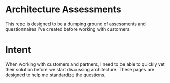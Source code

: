 # Architecture Assessments

This repo is designed to be a dumping ground of assessments and questionnaires I've created before working with customers.

# Intent

When working with customers and partners, I need to be able to quickly vet their solution before we start discussing architecture.  These pages are designed to help me standardize the questions.
